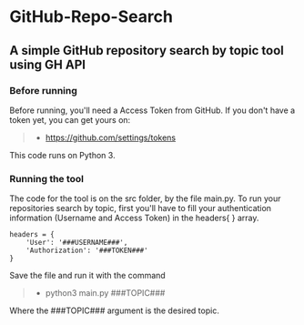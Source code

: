 # GitHub-Repo-Search
## A simple GitHub repository search by topic tool using GH API


### Before running
Before running, you'll need a Access Token from GitHub. If you don't have a token yet, you can get yours on:
> - https://github.com/settings/tokens

This code runs on Python 3.

### Running the tool
The code for the tool is on the src folder, by the file main.py.
To run your repositories search by topic, first you'll have to fill your authentication information (Username and Access Token) in the headers{ } array.

    headers = {
        'User': '###USERNAME###',
        'Authorization': '###TOKEN###'
    }


Save the file and run it with the command

> - python3 main.py ###TOPIC###

Where the ###TOPIC### argument is the desired topic.